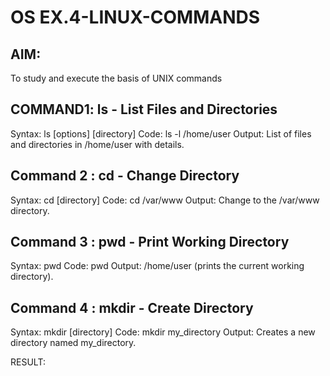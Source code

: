 # OS EX.4-LINUX-COMMANDS

## AIM:
To study and execute the basis of UNIX commands
## COMMAND1: ls - List Files and Directories

Syntax: 
	ls [options] [directory]
Code: 
	ls -l /home/user
Output: 
	List of files and directories in /home/user with details.
## Command 2 : cd - Change Directory

Syntax: 
	cd [directory]
Code: 
	cd /var/www
Output: 
	Change to the /var/www directory.
## Command 3 : pwd - Print Working Directory

Syntax: 
	pwd
Code: 
	pwd
Output: 
	/home/user (prints the current working directory).

## Command 4 : mkdir - Create Directory

Syntax: 
	mkdir [directory]
Code: 
	mkdir my_directory
Output:	
	Creates a new directory named my_directory.




RESULT:
